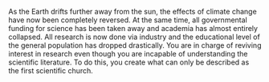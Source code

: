 As the Earth drifts further away from the sun, the effects of climate change have now been completely reversed.
At the same time, all governmental funding for science has been taken away and academia has almost entirely collapsed.
All research is now done via industry and the educational level of the general population has dropped drastically.
You are in charge of reviving interest in research even though you are incapable of understanding the scientific literature.
To do this, you create what can only be described as the first scientific church.
